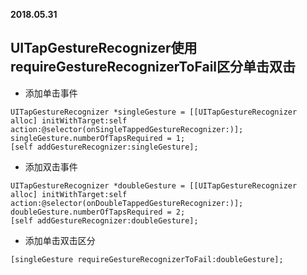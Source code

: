 **2018.05.31**

## UITapGestureRecognizer使用requireGestureRecognizerToFail区分单击双击

* 添加单击事件
```
UITapGestureRecognizer *singleGesture = [[UITapGestureRecognizer alloc] initWithTarget:self action:@selector(onSingleTappedGestureRecognizer:)];
singleGesture.numberOfTapsRequired = 1;
[self addGestureRecognizer:singleGesture];
```
* 添加双击事件
```
UITapGestureRecognizer *doubleGesture = [[UITapGestureRecognizer alloc] initWithTarget:self action:@selector(onDoubleTappedGestureRecognizer:)];
doubleGesture.numberOfTapsRequired = 2;
[self addGestureRecognizer:doubleGesture];
```
* 添加单击双击区分
```
[singleGesture requireGestureRecognizerToFail:doubleGesture];
```